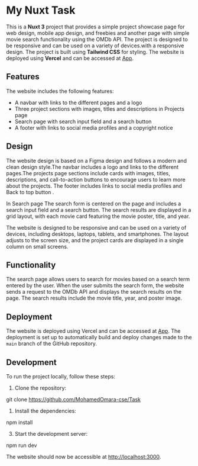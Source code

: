 # My Nuxt Task

This is a **Nuxt 3** project that provides a simple project showcase page for web design, mobile app design, and freebies and another page with simple movie search functionality using the OMDb API. The project is designed to be responsive and can be used on a variety of devices.with a responsive design. The project is built using **Tailwind CSS** for styling. The website is deployed using **Vercel** and can be accessed at [App](https://atw-ltd.vercel.app).

## Features

The website includes the following features:

- A navbar with links to the different pages and a logo
- Three project sections with images, titles and descriptions in Projects page
- Search page with search input field and a search button
- A footer with links to social media profiles and a copyright notice

## Design

The website design is based on a Figma design and follows a modern and clean design style.The navbar includes a logo and links to the different pages.The projects page sections include cards with images, titles, descriptions, and call-to-action buttons to encourage users to learn more about the projects. The footer includes links to social media profiles and Back to top button .

In Search page The search form is centered on the page and includes a search input field and a search button. The search results are displayed in a grid layout, with each movie card featuring the movie poster, title, and year.

The website is designed to be responsive and can be used on a variety of devices, including desktops, laptops, tablets, and smartphones. The layout adjusts to the screen size, and the project cards are displayed in a single column on small screens.

## Functionality

The search page allows users to search for movies based on a search term entered by the user. When the user submits the search form, the website sends a request to the OMDb API and displays the search results on the page. The search results include the movie title, year, and poster image.

## Deployment

The website is deployed using Vercel and can be accessed at [App](https://atw-ltd.vercel.app). The deployment is set up to automatically build and deploy changes made to the `main` branch of the GitHub repository.

## Development

To run the project locally, follow these steps:

1. Clone the repository:

git clone https://github.com/MohamedOmara-cse/Task

1. Install the dependencies:

npm install

3. Start the development server:

npm run dev

The website should now be accessible at [http://localhost:3000](http://localhost:3000).
